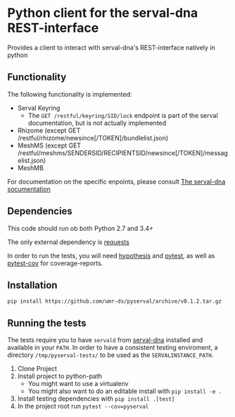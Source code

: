 # Python client for the serval-dna REST-interface

Provides a client to interact with serval-dna's REST-interface natively in python

## Functionality

The following functionality is implemented:

- Serval Keyring
  - The `GET /restful/keyring/SID/lock` endpoint is part of the serval documentation, but is not actually implemented
- Rhizome (except GET /restful/rhizome/newsince[/TOKEN]/bundlelist.json)
- MeshMS (except GET /restful/meshms/SENDERSID/RECIPIENTSID/newsince[/TOKEN]/messagelist.json)
- MeshMB

For documentation on the specific enpoints, please consult [The serval-dna socumentation](https://github.com/servalproject/serval-dna/blob/development/doc/REST-API.md)

## Dependencies

This code should run ob both Python 2.7 and 3.4+

The only external dependency is [requests](https://github.com/requests/requests)

In order to run the tests, you will need [hypothesis](https://github.com/HypothesisWorks/hypothesis-python) and [pytest](https://github.com/pytest-dev/pytest), as well as [pytest-cov](https://github.com/pytest-dev/pytest-cov) for coverage-reports.

## Installation

`pip install https://github.com/umr-ds/pyserval/archive/v0.1.2.tar.gz`

## Running the tests

The tests require you to have `servald` from [serval-dna](https://github.com/servalproject/serval-dna) installed and available in your `PATH`. In order to have a consistent testing enviroment, a directory `/tmp/pyserval-tests/` to be used as the `SERVALINSTANCE_PATH`.

1. Clone Project
2. Install project to python-path
    - You might want to use a virtualenv
    - You might also want to do an editable install with `pip install -e .`
3. Install testing dependencies with `pip install .[test]`
4. In the project root run `pytest --cov=pyserval`
